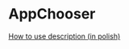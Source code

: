 AppChooser
==========


[How to use description (in polish)](http://krzysztofmorcinek.wordpress.com/2014/03/07/application-chooser-tool-dla-admina/)
